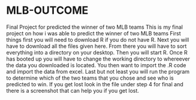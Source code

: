 # MLB-OUTCOME
Final Project for predicted the winner of two MLB teams
This is my final project on how i was able to predict the winner of two MLB teams
First things first you will need to download R if you do not have R.
Next you will have to download all the files given here. 
From there you will have to sort everything into a directory on your desktop.
Then you will start R.
Once R has booted up you will have to change the working directory to whereever the data you downloaded is located.
You then want to import the .R code and import the data from excel.
Last but not least you will run the program to determine which of the two teams that you chose and see who is predicted to win.
If you get lost look in the file under step 4 for final and there is a screenshot that can help you if you get lost.
